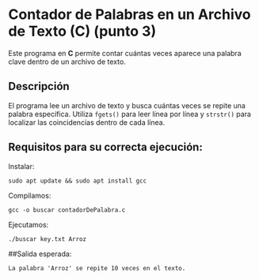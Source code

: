 #  Contador de Palabras en un Archivo de Texto (C) (punto 3)

Este programa en **C** permite contar cuántas veces aparece una palabra clave dentro de un archivo de texto.

##  Descripción

El programa lee un archivo de texto y busca cuántas veces se repite una palabra específica. 
Utiliza `fgets()` para leer línea por línea y `strstr()` para localizar las coincidencias dentro de cada línea.

## Requisitos para su correcta ejecución: 
Instalar:

    sudo apt update && sudo apt install gcc 

Compilamos:
    
    gcc -o buscar contadorDePalabra.c

Ejecutamos: 
    
    ./buscar key.txt Arroz

##Salida esperada: 

    La palabra 'Arroz' se repite 10 veces en el texto. 

